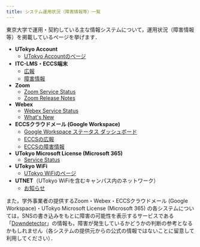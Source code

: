 ```yaml
---
title: システム運用状況（障害情報等）一覧
---
```


東京大学で運用・契約している主な情報システムについて，運用状況（障害情報等）を掲載しているページを挙げます．

- **UTokyo Account**
    - [UTokyo Accountのページ](/utokyo_account/)
- **ITC-LMS・ECCS端末**
    - [広報](https://www.ecc.u-tokyo.ac.jp/announcement/daily.html)
    - [障害情報](https://www.ecc.u-tokyo.ac.jp/announcement/trouble.html)
- **Zoom**
    - [Zoom Service Status](https://status.zoom.us/)
    - [Zoom Release Notes](https://support.zoom.us/hc/en-us/sections/201214205-Release-Notes)
- **Webex**
    - [Webex Service Status](https://status.webex.com/service/status?lang=en_US)
    - [What's New](https://help.webex.com/en-us/xcwws1/What-s-New-for-the-Latest-Channel-of-Webex-Meetings)
- **ECCSクラウドメール (Google Workspace)**
    - [Google Workspace ステータス ダッシュボード](https://www.google.co.jp/appsstatus/dashboard/)
    - [ECCSの広報](https://www.ecc.u-tokyo.ac.jp/announcement/daily.html)
    - [ECCSの障害情報](https://www.ecc.u-tokyo.ac.jp/announcement/trouble.html)
- **UTokyo Microsoft License (Microsoft 365)**
    - [Service Status](https://portal.office.com/servicestatus)
- **UTokyo WiFi**
    - [UTokyo WiFiのページ](/utokyo_wifi/)
- **UTNET**（UTokyo WiFiを含むキャンパス内のネットワーク）
    - [お知らせ](https://www.nc.u-tokyo.ac.jp/infoall)

また，学外事業者の提供するZoom・Webex・ECCSクラウドメール (Google Workspace)・UTokyo Microsoft License (Microsoft 365) の各システムについては，SNSの書き込みをもとに障害の可能性を表示するサービスである「[Downdetector](https://downdetector.jp/)」の情報も，障害が発生しているかどうかの判断の参考となるかもしれません（各システムの提供元からの公式の情報ではないことに留意して利用してください）．
